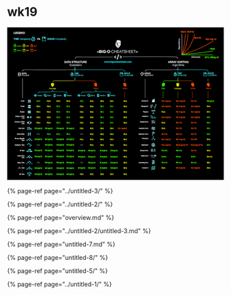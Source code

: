 # wk19

![](../../.gitbook/assets/bigo.png)

{% page-ref page="../untitled-3/" %}

{% page-ref page="../untitled-2/" %}

{% page-ref page="overview.md" %}

{% page-ref page="../untitled-2/untitled-3.md" %}



{% page-ref page="untitled-7.md" %}



{% page-ref page="untitled-8/" %}

{% page-ref page="untitled-5/" %}

{% page-ref page="../untitled-1/" %}

